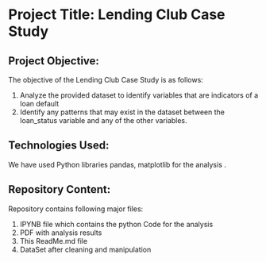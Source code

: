 # Project Title:  Lending Club Case Study

## Project Objective:
The objective of the Lending Club Case Study is as follows:

1) Analyze the provided dataset to identify variables that are indicators of a loan default
2) Identify any patterns that may exist in the dataset between the loan_status variable and any of the other variables.

## Technologies Used:
We have used Python libraries pandas, matplotlib for the analysis .


## Repository Content:
Repository contains following major files:
1) IPYNB file which contains the python Code for the analysis
2) PDF with analysis results
3) This ReadMe.md file
4) DataSet after cleaning and manipulation
